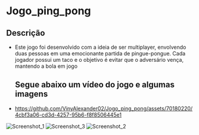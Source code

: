 # Jogo_ping_pong

## Descrição
* Este jogo foi desenvolvido com a ideia de ser multiplayer, envolvendo duas pessoas em uma emocionante partida de pingue-pongue. Cada jogador possui um taco e o objetivo é evitar que o adversário vença, mantendo a bola em jogo

  ## Segue abaixo um vídeo do jogo e algumas imagens
* https://github.com/VinyAlexander02/Jogo_ping_pong/assets/70180220/4cbf3a06-cd3d-4257-95b6-f8f8506445e1


![Screenshot_1](https://github.com/VinyAlexander02/Jogo_ping_pong/assets/70180220/0a79276c-0a71-4ed0-9d3f-c99b48ab826e)
![Screenshot_3](https://github.com/VinyAlexander02/Jogo_ping_pong/assets/70180220/a73329e0-c3f2-47b4-8a58-b32130b9a1b4)
![Screenshot_2](https://github.com/VinyAlexander02/Jogo_ping_pong/assets/70180220/ef687dbf-6694-4cd1-9287-d7848c15b9e8)
